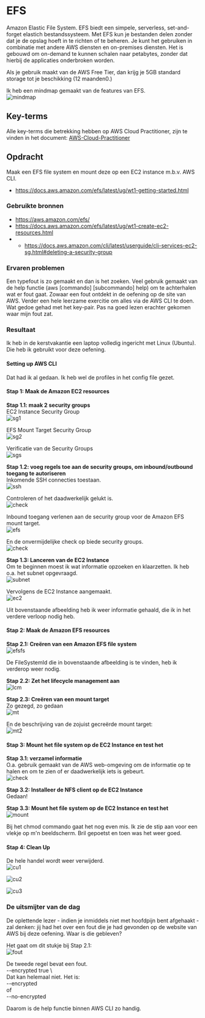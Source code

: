 # EFS
Amazon Elastic File System. EFS biedt een simpele, serverless, set-and-forget elastich bestandssysteem. Met EFS kun je bestanden delen zonder dat je de opslag hoeft in te richten of te beheren. Je kunt het gebruiken in combinatie met andere AWS diensten en on-premises diensten. Het is gebouwd om on-demand te kunnen schalen naar petabytes, zonder dat hierbij de applicaties onderbroken worden.

Als je gebruik maakt van de AWS Free Tier, dan krijg je 5GB standard storage tot je beschikking (12 maanden0.)

Ik heb een mindmap gemaakt van de features van EFS.  
![mindmap](../00_includes/mindmap-efs.png)

## Key-terms
Alle key-terms die betrekking hebben op AWS Cloud Practitioner, zijn te vinden in het document: [AWS-Cloud-Practitioner](../beschrijvingen/aws-cloud-practitioner.md)  

## Opdracht
Maak een EFS file system en mount deze op een EC2 instance m.b.v. AWS CLI.
- https://docs.aws.amazon.com/efs/latest/ug/wt1-getting-started.html  
### Gebruikte bronnen
- https://aws.amazon.com/efs/  
- https://docs.aws.amazon.com/efs/latest/ug/wt1-create-ec2-resources.html  
- - https://docs.aws.amazon.com/cli/latest/userguide/cli-services-ec2-sg.html#deleting-a-security-group  

### Ervaren problemen
Een typefout is zo gemaakt en dan is het zoeken. Veel gebruik gemaakt van de help functie (aws [commando] [subcommando] help) om te achterhalen wat er fout gaat. Zowaar een fout ontdekt in de oefening op de site van AWS.
Verder een hele leerzame exercitie om alles via de AWS CLI te doen.  
Wat gedoe gehad met het key-pair. Pas na goed lezen erachter gekomen waar mijn fout zat.

### Resultaat
Ik heb in de kerstvakantie een laptop volledig ingericht met Linux (Ubuntu). Die heb ik gebruikt voor deze oefening.  
#### Setting up AWS CLI
Dat had ik al gedaan. Ik heb wel de profiles in het config file gezet.
#### Stap 1: Maak de Amazon EC2 resources
**Stap 1.1: maak 2 security groups**  
EC2 Instance Security Group  
![sg1](../00_includes/AWS-21c.png)  

EFS Mount Target Security Group  
![sg2](../00_includes/AWS-21d.png)  

Verificatie van de Security Groups  
![sgs](../00_includes/AWS-21e.png)  

**Stap 1.2: voeg regels toe aan de security groups, om inbound/outbound toegang te autoriseren**  
Inkomende SSH connecties toestaan.  
![ssh](../00_includes/AWS-21f.png)  

Controleren of het daadwerkelijk gelukt is.  
![check](../00_includes/AWS-21g.png)  

Inbound toegang verlenen aan de security group voor de Amazon EFS mount target.  
![efs](../00_includes/AWS-21h.png)  

En de onvermijdelijke check op biede security groups.  
![check](../00_includes/AWS-21i.png)  

**Stap 1.3: Lanceren van de EC2 Instance**  
Om te beginnen moest ik wat informatie opzoeken en klaarzetten. Ik heb o.a. het subnet opgevraagd.  
![subnet](../00_includes/AWS-21j.png)  

Vervolgens de EC2 Instance aangemaakt.  
![ec2](../00_includes/AWS-21k.png)  

Uit bovenstaande afbeelding heb ik weer informatie gehaald, die ik in het verdere verloop nodig heb.  

#### Stap 2: Maak de Amazon EFS resources
**Stap 2.1: Creëren van een Amazon EFS file system**  
![efsfs](../00_includes/AWS-21l.png)  

De FileSystemId die in bovenstaande afbeelding is te vinden, heb ik verderop weer nodig.  

**Stap 2.2: Zet het lifecycle management aan**  
![lcm](../00_includes/AWS-21m.png)  

**Stap 2.3: Creëren van een mount target**  
Zo gezegd, zo gedaan  
![mt](../00_includes/AWS-21n.png)  

En de beschrijving van de zojuist gecreërde mount target:  
![mt2](../00_includes/AWS-21o.png)  

#### Stap 3: Mount het file system op de EC2 Instance en test het
**Stap 3.1: verzamel informatie**  
O.a. gebruik gemaakt van de AWS web-omgeving om de informatie op te halen en om te zien of er daadwerkelijk iets is gebeurt.  
![check](../00_includes/AWS-21a.png)  

**Stap 3.2: Installeer de NFS client op de EC2 Instance**  
Gedaan!

**Stap 3.3: Mount het file system op de EC2 Instance en test het**  
![mount](../00_includes/AWS-21p.png)  

Bij het chmod commando gaat het nog even mis. Ik zie de stip aan voor een vlekje op m'n beeldscherm. Bril gepoetst en toen was het weer goed.  

#### Stap 4: Clean Up
De hele handel wordt weer verwijderd.  
![cu1](../00_includes/AWS-21q.png)

![cu2](../00_includes/AWS-21r.png)

![cu3](../00_includes/AWS-21s.png)

### De uitsmijter van de dag
De oplettende lezer - indien je inmiddels niet met hoofdpijn bent afgehaakt - zal denken: jij had het over een fout die je had gevonden op de website van AWS bij deze oefening. Waar is die gebleven?  

Het gaat om dit stukje bij Stap 2.1:  
![fout](../00_includes/AWS-21t.png)  

De tweede regel bevat een fout.  
--encrypted true \  
Dat kan helemaal niet. Het is:  
--encrypted  
of  
--no-encrypted  

Daarom is de help functie binnen AWS CLI zo handig.